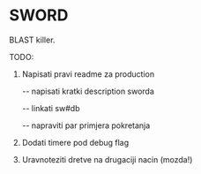 SWORD
=======

BLAST killer.

TODO:

1) Napisati pravi readme za production

   -- napisati kratki description sworda

   -- linkati sw#db
   
   -- napraviti par primjera pokretanja

2) Dodati timere pod debug flag

3) Uravnoteziti dretve na drugaciji nacin (mozda!)
